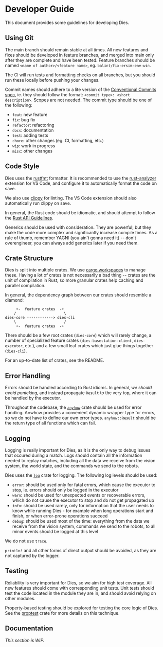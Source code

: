 # Developer Guide

This document provides some guidelines for developing Dies.

## Using Git

The main branch should remain stable at all times. All new features and fixes should be developed in feature branches, and merged into main only after they are complete and have been tested. Feature branches should be named `<name of author>/<feature name>`, eg. `balint/fix-ersim-env-win`.

The CI will run tests and formatting checks on all branches, but you should run these locally before pushing your changes.

Commit names should adhere to a lite version of the [Conventional Commits spec](https://www.conventionalcommits.org/en/v1.0.0/), ie. they should follow the format: `<commit type>: <short description>`. Scopes are not needed. The commit type should be one of the following:

- `feat`: new feature
- `fix`: bug fix
- `refactor`: refactoring
- `docs`: documentation
- `test`: adding tests
- `chore`: other changes (eg. CI, formatting, etc.)
- `wip`: work in progress
- `misc`: other changes

## Code Style

Dies uses the [rustfmt](https://github.com/rust-lang/rustfmt) formatter. It is recommended to use the [rust-analyzer](https://rust-analyzer.github.io/) extension for VS Code, and configure it to automatically format the code on save.

We also use [clippy](https://github.com/rust-lang/rust-clippy) for linting. The VS Code extension should also automatically run clippy on save.

In general, the Rust code should be idiomatic, and should attempt to follow the [Rust API Guidelines](https://rust-lang.github.io/api-guidelines/).

Generics should be used with consideration. They are powerful, but they make the code more complex and significantly increase compile times. As a rule of thumb, remember YAGNI (you ain't gonna need it) -- don't overengineer, you can always add generics later if you need them.

## Crate Structure

Dies is split into multiple crates. We use [cargo workspaces](https://doc.rust-lang.org/book/ch14-03-cargo-workspaces.html) to manage these. Having a lot of crates is not necessarily a bad thing -- crates are the unit of compilation in Rust, so more granular crates help caching and parallel compilation.

In general, the dependency graph between our crates should resemble a diamond:

```
     +-  feature crates  -+
    /                      \
dies-core ------------> dies-cli
    \                      /
     +-  feature crates  -+
```

There should be a few root crates (`dies-core`) which will rarely change, a number of specialized feature crates (`dies-basestation-client`, `dies-executor`, etc.), and a few small leaf crates which just glue things together (`dies-cli`).

For an up-to-date list of crates, see the README.

## Error Handling

Errors should be handled according to Rust idioms. In general, _we should avoid panicking_, and instead propagate `Result` to the very top, where it can be handled by the executor.

Throughout the codebase, the [`anyhow`](https://docs.rs/anyhow/latest/anyhow/) crate should be used for error handling. Anwhow provides a convenient dynamic wrapper type for errors, so we do not have to define our own error types. `anyhow::Result` should be the return type of all functions which can fail.

## Logging

Logging is really important for Dies, as it is the only way to debug issues that occured during a match. Logs should contain all the information needed to replay matches, including all the data we receive from the vision system, the world state, and the commands we send to the robots.

Dies uses the [`log`](https://docs.rs/log/latest/log/) crate for logging. The following log levels should be used:

- `error`: should be used only for fatal errors, which cause the executor to stop, ie. errors should only be logged in the executor
- `warn`: should be used for unexpected events or recoverable errors, which do not cause the executor to stop and do not get propagated up
- `info`: should be used rarely, only for information that the user needs to know while running Dies - for example when long operations start and finish, or when error-prone operations succeed
- `debug`: should be used most of the time: everything from the data we receive from the vision system, commands we send to the robots, to all minor events should be logged at this level

We do not use `trace`.

`println!` and all other forms of direct output should be avoided, as they are not captured by the logger.

## Testing

Reliability is very important for Dies, so we aim for high test coverage. All new features should come with corresponding unit tests. Unit tests should test the code located in the module they are in, and should avoid relying on other modules.

Property-based testing should be explored for testing the core logic of Dies. See the [proptest](https://proptest-rs.github.io/proptest/intro.html) crate for more details on this technique.

## Documentation

_This section is WIP._
